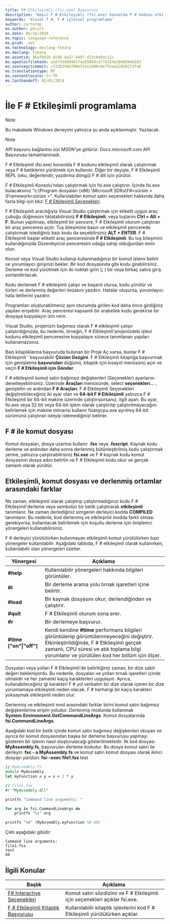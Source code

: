 ```yaml
---
title: F# Etkileşimli (fsi.exe) Başvurusu
description: 'Nasıl F # Etkileşimli (fsi.exe) konsolda F # kodunu etkileşimli olarak çalıştırmak için veya F # betiklerini yürütmek için kullanılan öğrenin.'
keywords: 'Visual f #, f # işlevsel programlama'
author: cartermp
ms.author: phcart
ms.date: 05/16/2016
ms.topic: language-reference
ms.prod: .net
ms.technology: devlang-fsharp
ms.devlang: fsharp
ms.assetid: 36af8d1b-dc08-4a37-9497-d23c0a0ac11c
ms.openlocfilehash: a18f339d898374a59858cd774154b3846594d183
ms.sourcegitcommit: cf22b29db780e532e1090c6e755aa52d28273fa6
ms.translationtype: MT
ms.contentlocale: tr-TR
ms.lasthandoff: 02/01/2018
---
```

# <a name="interactive-programming-with-f"></a>İle F # Etkileşimli programlama #

> [!NOTE]
Bu makalede Windows deneyimi yalnızca şu anda açıklanmıştır.  Yazılacak.

> [!NOTE]
API başvuru bağlantısı sizi MSDN'ye götürür.  Docs.microsoft.com API Başvurusu tamamlanmadı.

F # Etkileşimli (fsi.exe) konsolda F # kodunu etkileşimli olarak çalıştırmak veya F # betiklerini yürütmek için kullanılır. Diğer bir deyişle, F # Etkileşimli REPL (oku, değerlendir, yazdırma döngü) F # dili için yürütür.

F # Etkileşimli Konsolu'ndan çalıştırmak için fsi.exe çalıştırın.  İçinde fsi.exe bulacaksınız "c:\Program dosyaları (x86) \Microsoft SDKs\F#\<sürüm > \Framework\<sürüm >\". Kullanılabilen komut satırı seçenekleri hakkında daha fazla bilgi için bkz: [F # Etkileşimli Seçenekleri](../../language-reference/fsharp-interactive-options.md).

F # Etkileşimli aracılığıyla Visual Studio çalıştırmak için etiketli uygun araç çubuğu düğmesini tıklatabilirsiniz **F # Etkileşimli**, veya tuşlarını **Ctrl + Alt + F**. Bunun yapılması, etkileşimli bir pencere, F # Etkileşimli oturum çalıştıran bir araç penceresi açılır. Tuş bileşimine basın ve etkileşimli pencerede çalıştırmak istediğiniz bazı kodu da seçebilirsiniz **ALT + ENTER**. F # Etkileşimli başlar etiketli araç penceresinde **F # Etkileşimli**. Bu tuş bileşimini kullandığınızda Düzenleyicisi penceresini odağa sahip olduğundan emin olun.

Konsol veya Visual Studio kullanıp kullanmadığınızı bir komut istemi belirir ve yorumlayıcı girişinizi bekler. Bir kod dosyasında gibi kodu girebilirsiniz. Derleme ve kod yürütmek için iki noktalı girin (**;** ) bir veya birkaç satıra giriş sonlandırılacak.

Kodu derlemek F # etkileşimli çalışır ve başarılı olursa, kodu yürütür ve türleri ve derlenmiş değerleri imzasını yazdırır. Hatalar oluşursa, yorumlayıcı hata iletilerini yazdırır.

Programları oluşturabilmeniz aynı oturumda girilen kod daha önce girdiğiniz yapıları erişebilir. Araç penceresi kapsamlı bir arabellek kodu gerekirse bir dosyaya kopyalayın izin verir.

Visual Studio, projenizin bağımsız olarak F # etkileşimli çalışır çalıştırdığınızda, bu nedenle, örneğin, F # Etkileşimli'projenizdeki işlevi kodunu etkileşimli penceresine kopyalayın sürece tanımlanan yapıları kullanamazsınız.

Bazı kitaplıklarına başvuruda bulunan bir Proje Aç varsa, bunlar F # Etkileşimli ' başvurabilir **Çözüm Gezgini**. F # Etkileşimli kitaplığa başvurmak için genişletme **başvuruları** düğümü, kitaplık için kısayol menüsünü açın ve seçin **F # Etkileşimli için Gönder**.

F # etkileşimli komut satırı bağımsız değişkenleri (Seçenekler) ayarlarını denetleyebilirsiniz. Üzerinde **Araçları** menüsünde, select **seçenekleri...** , genişletin ve ardından **F # Araçları**. F # Etkileşimli Seçenekleri değiştirebileceğiniz iki ayar olan ve **64-bit F # Etkileşimli** yalnızca F # Etkileşimli bir 64-bit makine üzerinde çalıştırıyorsanız, ilgili ayarı. Bu ayar, fsi.exe veya 32 bit veya 64-bit işlem olarak çalıştırılıp çalıştırılmayacağını belirlemek için makine mimarisi kullanır fsianycpu.exe ayrılmış 64-bit sürümünü çalıştıran isteyip istemediğinizi belirler.


## <a name="scripting-with-f"></a>F # ile komut dosyası #
Komut dosyaları, dosya uzantısı kullanır **.fsx** veya **.fsscript**. Kaynak kodu derleme ve ardından daha sonra derlenmiş bütünleştirilmiş kodu çalıştırmak yerine, yalnızca çalıştırabilirsiniz **fsi.exe** ve F # kaynak kodu komut dosyasının dosya adını belirtin ve F # Etkileşimli kodu okur ve gerçek zamanlı olarak yürütür.


## <a name="differences-between-the-interactive-scripting-and-compiled-environments"></a>Etkileşimli, komut dosyası ve derlenmiş ortamlar arasındaki farklar
Ne zaman, etkileşimli olarak çalıştırıp çalıştırmadığınızı kodu F # Etkileşimli'derleme veya sembolün bir betik çalıştırarak **etkileşimli** tanımlanır. Ne zaman derlediğiniz simgenin derleyici kodda **COMPILED** tanımlanır. Bu nedenle, kod derlenmiş ve etkileşimli modda farklı olması gerekiyorsa, kullanılacak belirlemek için koşullu derleme için önişlemci yönergeleri kullanabilirsiniz.

F # derleyici yürütülürken bulunmayan etkileşimli komut yürütülürken bazı yönergeler kullanılabilir. Aşağıdaki tabloda, F # etkileşimli olarak kullanırken, kullanılabilir olan yönergeleri özetler.

|Yönergesi|Açıklama|
|---------|-----------|
|**#help**|Kullanılabilir yönergeleri hakkında bilgileri görüntüler.|
|**#I**|Bir derleme arama yolu tırnak işaretleri içine belirtir.|
|**#load**|Bir kaynak dosyasını okur, derlendiğinden ve çalıştırır.|
|**#quit**|F # Etkileşimli oturum sona erer.|
|**#r**|Bir derlemeye başvurur.|
|**#time ["on"&#124;"off"]**|Kendi kendine **#time** performans bilgileri görüntülenip görüntülenmeyeceğini değiştirir. Etkinleştirildiğinde, F # Etkileşimli gerçek zamanlı, CPU süresi ve atık toplama bilgi yorumlanır ve yürütülen kod her bölüm için ölçer.|

Dosyaları veya yolları F # Etkileşimli'de belirttiğiniz zaman, bir dize sabit değeri bekleniyordu. Bu nedenle, dosyaları ve yolları tırnak işaretleri içinde olmalıdır ve her zamanki kaçış karakterleri uygulayın. Ayrıca, kullanabileceğiniz @ karakteri F # yol verbatim bir dize olarak içeren bir dize yorumlamaya etkileşimli neden olacak. F # herhangi bir kaçış karakteri yoksaymak etkileşimli neden olur.

Derlenmiş ve etkileşimli mod arasındaki farklar birini komut satırı bağımsız değişkenlerine erişim yoludur. Derlenmiş modunda kullanmak **System.Environment.GetCommandLineArgs**. Komut dosyalarında **fsi.CommandLineArgs**.

Aşağıdaki kod bir betik içinde komut satırı bağımsız değişkenleri okuyan ve ayrıca bir komut dosyasından başka bir derleme başvurusu yapmayı gösteren bir işlevin nasıl oluşturulacağı gösterilmektedir. İlk kod dosyası **MyAssembly.fs**, başvurulan derleme kodudur. Bu dosya komut satırı ile derleyin: **fsc - a MyAssembly.fs** ve komut satırı komut dosyası olarak ikinci dosyayı yürütün: **fsi--exec file1.fsx** test

```fsharp
// MyAssembly.fs
module MyAssembly
let myFunction x y = x + 2 * y
```

```fsharp
// file1.fsx
#r "MyAssembly.dll"

printfn "Command line arguments: "

for arg in fsi.CommandLineArgs do
    printfn "%s" arg

printfn "%A" (MyAssembly.myFunction 10 40)
```

Çıktı aşağıdaki gibidir:

```
Command line arguments: 
file1.fsx
test
60
```

## <a name="related-topics"></a>İlgili Konular

|Başlık|Açıklama|
|-----|-----------|
|[F# Interactive Seçenekleri](../../language-reference/fsharp-interactive-options.md)|Komut satırı sözdizimi ve F # Etkileşimli için seçenekleri açıklar fsi.exe.|
|[F # Etkileşimli Kitaplık Başvurusu](https://msdn.microsoft.com/visualfsharpdocs/conceptual/fsharp-interactive-library-reference)|Kullanılabilir kitaplık işlevlerini kod F # Etkileşimli yürütülürken açıklar.|
